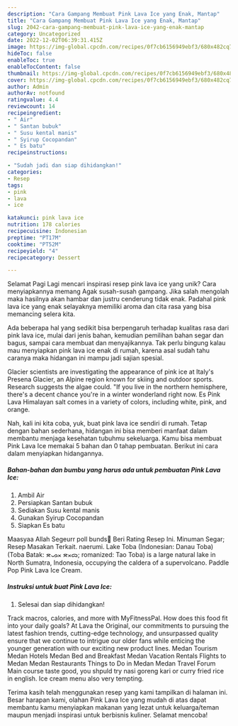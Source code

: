 ```yaml
---
description: "Cara Gampang Membuat Pink Lava Ice yang Enak, Mantap"
title: "Cara Gampang Membuat Pink Lava Ice yang Enak, Mantap"
slug: 2042-cara-gampang-membuat-pink-lava-ice-yang-enak-mantap
category: Uncategorized
date: 2022-12-02T06:39:31.415Z
image: https://img-global.cpcdn.com/recipes/0f7cb6156949ebf3/680x482cq70/pink-lava-ice-foto-resep-utama.jpg
hideToc: false
enableToc: true
enableTocContent: false
thumbnail: https://img-global.cpcdn.com/recipes/0f7cb6156949ebf3/680x482cq70/pink-lava-ice-foto-resep-utama.jpg
cover: https://img-global.cpcdn.com/recipes/0f7cb6156949ebf3/680x482cq70/pink-lava-ice-foto-resep-utama.jpg
author: Admin
authorAv: notfound
ratingvalue: 4.4
reviewcount: 14
recipeingredient:
- " Air"
- " Santan bubuk"
- " Susu kental manis"
- " Syirup Cocopandan"
- " Es batu"
recipeinstructions:

- "Sudah jadi dan siap dihidangkan!"
categories:
- Resep
tags:
- pink
- lava
- ice

katakunci: pink lava ice 
nutrition: 178 calories
recipecuisine: Indonesian
preptime: "PT17M"
cooktime: "PT52M"
recipeyield: "4"
recipecategory: Dessert

---
```



Selamat Pagi Lagi mencari inspirasi resep pink lava ice yang unik? Cara menyiapkannya memang Agak susah-susah gampang. Jika salah mengolah maka hasilnya akan hambar dan justru cenderung tidak enak. Padahal pink lava ice yang enak selayaknya memiliki aroma dan cita rasa yang bisa memancing selera kita.


Ada beberapa hal yang sedikit bisa berpengaruh terhadap kualitas rasa dari pink lava ice, mulai dari jenis bahan, kemudian pemilihan bahan segar dan bagus, sampai cara membuat dan menyajikannya. Tak perlu bingung kalau mau menyiapkan pink lava ice enak di rumah, karena asal sudah tahu caranya maka hidangan ini mampu jadi sajian spesial.

Glacier scientists are investigating the appearance of pink ice at Italy&#39;s Presena Glacier, an Alpine region known for skiing and outdoor sports. Research suggests the algae could. &#34;If you live in the northern hemisphere, there&#39;s a decent chance you&#39;re in a winter wonderland right now. Es Pink Lava Himalayan salt comes in a variety of colors, including white, pink, and orange.


Nah, kali ini kita coba, yuk, buat pink lava ice sendiri di rumah. Tetap dengan bahan sederhana, hidangan ini bisa memberi manfaat dalam membantu menjaga kesehatan tubuhmu sekeluarga. Kamu bisa membuat Pink Lava Ice memakai 5 bahan dan 0 tahap pembuatan. Berikut ini cara dalam menyiapkan hidangannya.

<!--inarticleads1-->

##### Bahan-bahan dan bumbu yang harus ada untuk pembuatan Pink Lava Ice:

1. Ambil  Air
1. Persiapkan  Santan bubuk
1. Sediakan  Susu kental manis
1. Gunakan  Syirup Cocopandan
1. Siapkan  Es batu


Maasyaa Allah Segeurr poll bunds🥂 Beri Rating Resep Ini. Minuman Segar; Resep Masakan Terkait. naerumi. Lake Toba (Indonesian: Danau Toba) (Toba Batak: ᯖᯀᯬ ᯖᯬᯅ; romanized: Tao Toba) is a large natural lake in North Sumatra, Indonesia, occupying the caldera of a supervolcano. Paddle Pop Pink Lava Ice Cream. 

<!--inarticleads2-->

##### Instruksi untuk buat Pink Lava Ice:


1. Selesai dan siap dihidangkan!

Track macros, calories, and more with MyFitnessPal. How does this food fit into your daily goals? At Lava the Original, our commitments to pursuing the latest fashion trends, cutting-edge technology, and unsurpassed quality ensure that we continue to intrigue our older fans while enticing the younger generation with our exciting new product lines. Medan Tourism Medan Hotels Medan Bed and Breakfast Medan Vacation Rentals Flights to Medan Medan Restaurants Things to Do in Medan Medan Travel Forum Main course taste good, you shpuld try nasi goreng kari or curry fried rice in english. Ice cream menu also very tempting. 

Terima kasih telah menggunakan resep yang kami tampilkan di halaman ini. Besar harapan kami, olahan Pink Lava Ice yang mudah di atas dapat membantu kamu menyiapkan makanan yang lezat untuk keluarga/teman maupun menjadi inspirasi untuk berbisnis kuliner. Selamat mencoba!
